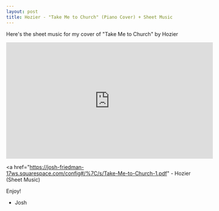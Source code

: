 ```yaml
---
layout: post
title: Hozier - "Take Me to Church" (Piano Cover) + Sheet Music
---
```

Here's the sheet music for my cover of "Take Me to Church" by Hozier <br/>

<iframe width="560" height="315" src="https://www.youtube.com/embed/BcUAmplcL9s" frameborder="0" allowfullscreen></iframe> <br/>

<a href="https://josh-friedman-17ws.squarespace.com/config#/%7C/s/Take-Me-to-Church-1.pdf" - Hozier (Sheet Music) </a>

Enjoy! <br/>

- Josh
